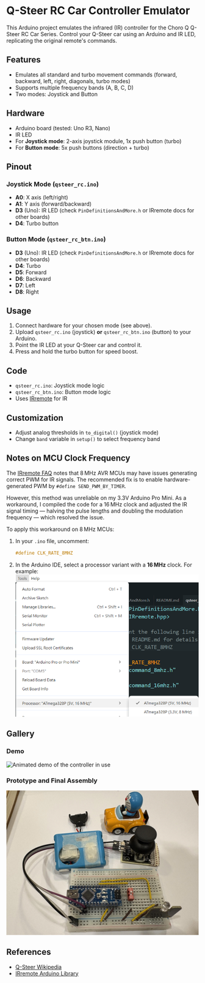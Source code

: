 # Q-Steer RC Car Controller Emulator

This Arduino project emulates the infrared (IR) controller for the Choro Q Q-Steer RC Car Series. Control your Q-Steer car using an Arduino and IR LED, replicating the original remote's commands.

## Features

- Emulates all standard and turbo movement commands (forward, backward, left, right, diagonals, turbo modes)
- Supports multiple frequency bands (A, B, C, D)
- Two modes: Joystick and Button

## Hardware

- Arduino board (tested: Uno R3, Nano)
- IR LED
- For **Joystick mode**: 2-axis joystick module, 1x push button (turbo)
- For **Button mode**: 5x push buttons (direction + turbo)

## Pinout

### Joystick Mode (`qsteer_rc.ino`)

- **A0**: X axis (left/right)
- **A1**: Y axis (forward/backward)
- **D3** (Uno): IR LED (check `PinDefinitionsAndMore.h` or IRremote docs for other boards)
- **D4**: Turbo button

### Button Mode (`qsteer_rc_btn.ino`)

- **D3** (Uno): IR LED (check `PinDefinitionsAndMore.h` or IRremote docs for other boards)
- **D4**: Turbo
- **D5**: Forward
- **D6**: Backward
- **D7**: Left
- **D8**: Right

## Usage

1. Connect hardware for your chosen mode (see above).
2. Upload `qsteer_rc.ino` (joystick) **or** `qsteer_rc_btn.ino` (button) to your Arduino.
3. Point the IR LED at your Q-Steer car and control it.
4. Press and hold the turbo button for speed boost.

## Code

- `qsteer_rc.ino`: Joystick mode logic
- `qsteer_rc_btn.ino`: Button mode logic
- Uses [IRremote](https://github.com/Arduino-IRremote/Arduino-IRremote) for IR

## Customization

- Adjust analog thresholds in `to_digital()` (joystick mode)
- Change `band` variable in `setup()` to select frequency band

## Notes on MCU Clock Frequency

The [IRremote FAQ](https://github.com/Arduino-IRremote/Arduino-IRremote#minimal-cpu-clock-frequency) notes that 8 MHz AVR MCUs may have issues generating correct PWM for IR signals. The recommended fix is to enable hardware-generated PWM by `#define SEND_PWM_BY_TIMER`.

However, this method was unreliable on my 3.3V Arduino Pro Mini. As a workaround, I compiled the code for a 16 MHz clock and adjusted the IR signal timing — halving the pulse lengths and doubling the modulation frequency — which resolved the issue.

To apply this workaround on 8 MHz MCUs:

1. In your `.ino` file, uncomment:

    ```c
    #define CLK_RATE_8MHZ
    ```

2. In the Arduino IDE, select a processor variant with a **16 MHz** clock. For example:
    ![Processor selection screenshot](image.png)

## Gallery

### Demo

![Animated demo of the controller in use](gallery/demo.gif)

### Prototype and Final Assembly

![Prototype and final assembly of the RC controller](gallery/qsteer.jpeg)

## References

- [Q-Steer Wikipedia](https://en.wikipedia.org/wiki/Q-steer)
- [IRremote Arduino Library](https://github.com/Arduino-IRremote/Arduino-IRremote)
